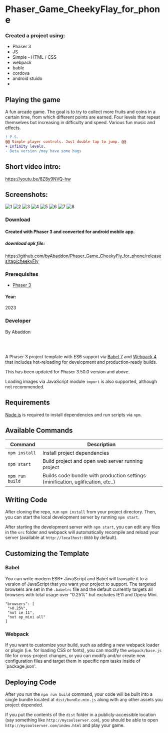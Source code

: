 # Phaser_Game_CheekyFlay_for_phone

### Created a project using:
+ Phaser 3
+ JS
+ Simple - HTML / CSS
+ webpack
+ bable
+ cordova
+ android stuido
+ 

## Playing the game
A fun arcade game.
The goal is to try to collect more fruits and coins in a certain time, from which different points are earned.
Four levels that repeat themselves but increasing in difficulty and speed.
Various fun music and effects.
```diff
! P.S.
@@ Simple player controls. Just double tap to jump. @@
+ Infinity levels.
- Beta version /may have some bugs
```

## Short video intro:
https://youtu.be/8Z8y9NVQ-hw

## Screenshots:
![1](https://github.com/byAbaddon/Phaser_Game_CheekyFly_for_phone/assets/51271834/194955fc-a618-4b1b-aefb-b9057ec86019)
![2](https://github.com/byAbaddon/Phaser_Game_CheekyFly_for_phone/assets/51271834/750327e7-8378-4674-86cd-13b82ddbac88)
![3](https://github.com/byAbaddon/Phaser_Game_CheekyFly_for_phone/assets/51271834/c2a99b9a-32e9-4730-a320-51e0c04b42a8)
![4](https://github.com/byAbaddon/Phaser_Game_CheekyFly_for_phone/assets/51271834/efe7be6b-ae02-418b-af30-9ad0a3781b97)
![5](https://github.com/byAbaddon/Phaser_Game_CheekyFly_for_phone/assets/51271834/e394b43a-2ca0-4041-bc37-4747ca37bc6f)
![6](https://github.com/byAbaddon/Phaser_Game_CheekyFly_for_phone/assets/51271834/a8556e4c-f72f-4147-aa09-e796a8ec05ef)
![7](https://github.com/byAbaddon/Phaser_Game_CheekyFly_for_phone/assets/51271834/496e148b-0b2e-4d6e-a91b-498889c07034)
![8](https://github.com/byAbaddon/Phaser_Game_CheekyFly_for_phone/assets/51271834/f1409003-1b33-4ca5-9ed9-4860cebad53e)





### Download
#### Created with Phaser 3 and converted for android mobile app.
##### download apk file:
https://github.com/byAbaddon/Phaser_Game_CheekyFly_for_phone/releases/tag/cheekyFly


### Prerequisites
- [Phaser 3](https://phaser.io)

#### Year:
2023

### Developer
By Abaddon

<br>
<br>

A Phaser 3 project template with ES6 support via [Babel 7](https://babeljs.io/) and [Webpack 4](https://webpack.js.org/) that includes hot-reloading for development and production-ready builds.

This has been updated for Phaser 3.50.0 version and above.

Loading images via JavaScript module `import` is also supported, although not recommended.

## Requirements

[Node.js](https://nodejs.org) is required to install dependencies and run scripts via `npm`.

## Available Commands

| Command | Description |
|---------|-------------|
| `npm install` | Install project dependencies |
| `npm start` | Build project and open web server running project |
| `npm run build` | Builds code bundle with production settings (minification, uglification, etc..) |

## Writing Code

After cloning the repo, run `npm install` from your project directory. Then, you can start the local development server by running `npm start`.

After starting the development server with `npm start`, you can edit any files in the `src` folder and webpack will automatically recompile and reload your server (available at `http://localhost:8080` by default).

## Customizing the Template

### Babel

You can write modern ES6+ JavaScript and Babel will transpile it to a version of JavaScript that you want your project to support. The targeted browsers are set in the `.babelrc` file and the default currently targets all browsers with total usage over "0.25%" but excludes IE11 and Opera Mini.

 ```
"browsers": [
  ">0.25%",
  "not ie 11",
  "not op_mini all"
]
 ```

### Webpack

If you want to customize your build, such as adding a new webpack loader or plugin (i.e. for loading CSS or fonts), you can modify the `webpack/base.js` file for cross-project changes, or you can modify and/or create new configuration files and target them in specific npm tasks inside of `package.json'.

## Deploying Code

After you run the `npm run build` command, your code will be built into a single bundle located at `dist/bundle.min.js` along with any other assets you project depended. 

If you put the contents of the `dist` folder in a publicly-accessible location (say something like `http://mycoolserver.com`), you should be able to open `http://mycoolserver.com/index.html` and play your game.

